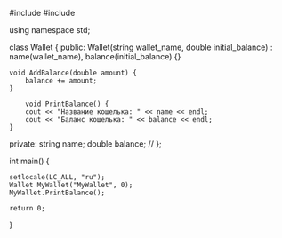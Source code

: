 #include <iostream>
#include <string>

using namespace std;

class Wallet {
public:
    Wallet(string wallet_name, double initial_balance) : name(wallet_name), balance(initial_balance) {}

    void AddBalance(double amount) {
        balance += amount;
    }

        void PrintBalance() {
        cout << "Название кошелька: " << name << endl;
        cout << "Баланс кошелька: " << balance << endl;
    }

private:
    string name;
    double balance;   //
};

int main() {

    setlocale(LC_ALL, "ru");
    Wallet MyWallet("MyWallet", 0);
    MyWallet.PrintBalance();

    return 0;
}
